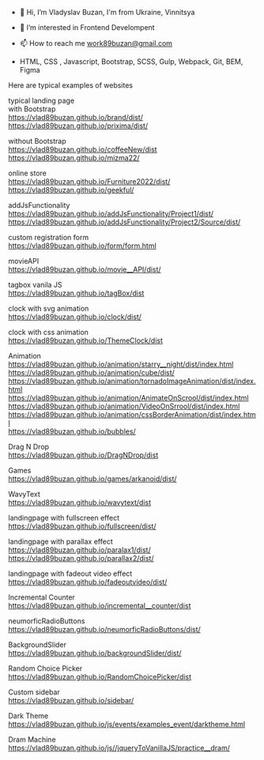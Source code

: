 - 👋 Hi, I’m Vladyslav Buzan, I'm from Ukraine, Vinnitsya
- 👀 I’m interested in Frontend Develompent

- 📫 How to reach me work89buzan@gmail.com

-    HTML, CSS , Javascript, Bootstrap, SCSS, Gulp, Webpack, Git, BEM, Figma

Here are typical examples of websites </br>

typical landing page  </br>
with Bootstrap</br>
https://vlad89buzan.github.io/brand/dist/</br>
https://vlad89buzan.github.io/prixima/dist/</br>

without Bootstrap</br>
https://vlad89buzan.github.io/coffeeNew/dist  </br>
https://vlad89buzan.github.io/mizma22/  </br>

online store  </br>
https://vlad89buzan.github.io/Furniture2022/dist/ </br>
https://vlad89buzan.github.io/geekful/  </br>

addJsFunctionality</br>
https://vlad89buzan.github.io/addJsFunctionality/Project1/dist/ </br>
https://vlad89buzan.github.io/addJsFunctionality/Project2/Source/dist/ </br>

custom registration form  </br>
https://vlad89buzan.github.io/form/form.html  </br>

movieAPI </br>
https://vlad89buzan.github.io/movie__API/dist/ </br>

tagbox vanila JS</br>
https://vlad89buzan.github.io/tagBox/dist
</br>

clock with svg animation </br>
https://vlad89buzan.github.io/clock/dist/</br>

clock with css animation </br>
https://vlad89buzan.github.io/ThemeClock/dist</br>

Animation</br>
https://vlad89buzan.github.io/animation/starry__night/dist/index.html  </br>
https://vlad89buzan.github.io/animation/cube/dist/ </br>
https://vlad89buzan.github.io/animation/tornadoImageAnimation/dist/index.html </br>
https://vlad89buzan.github.io/animation/AnimateOnScrool/dist/index.html </br>
https://vlad89buzan.github.io/animation/VideoOnSrrool/dist/index.html </br>
https://vlad89buzan.github.io/animation/cssBorderAnimation/dist/index.html </br>
https://vlad89buzan.github.io/bubbles/ </br>

Drag N Drop </br>
https://vlad89buzan.github.io/DragNDrop/dist

Games</br>
https://vlad89buzan.github.io/games/arkanoid/dist/</br>

WavyText</br>
https://vlad89buzan.github.io/wavytext/dist </br>

landingpage with fullscreen effect</br>
https://vlad89buzan.github.io/fullscreen/dist/
</br>

landingpage with parallax effect</br>
https://vlad89buzan.github.io/paralax1/dist/
</br>
https://vlad89buzan.github.io/parallax2/dist/

landingpage with fadeout video effect</br>
https://vlad89buzan.github.io/fadeoutvideo/dist/
</br>

Incremental Counter</br>
https://vlad89buzan.github.io/incremental__counter/dist <br/>

neumorficRadioButtons</br>
https://vlad89buzan.github.io/neumorficRadioButtons/dist/ </br>

BackgroundSlider </br>
https://vlad89buzan.github.io/backgroundSlider/dist/

Random Choice Picker  </br>
https://vlad89buzan.github.io/RandomChoicePicker/dist  </br>

Custom sidebar  </br>
https://vlad89buzan.github.io/sidebar/  </br>

Dark Theme  </br>
https://vlad89buzan.github.io/js/events/examples_event/darktheme.html  </br>

Dram Machine </br>
https://vlad89buzan.github.io/js//jqueryToVanillaJS/practice__dram/ </br>




